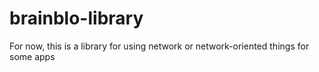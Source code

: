 # brainblo-library
For now, this is a library for using network or network-oriented things for some apps
